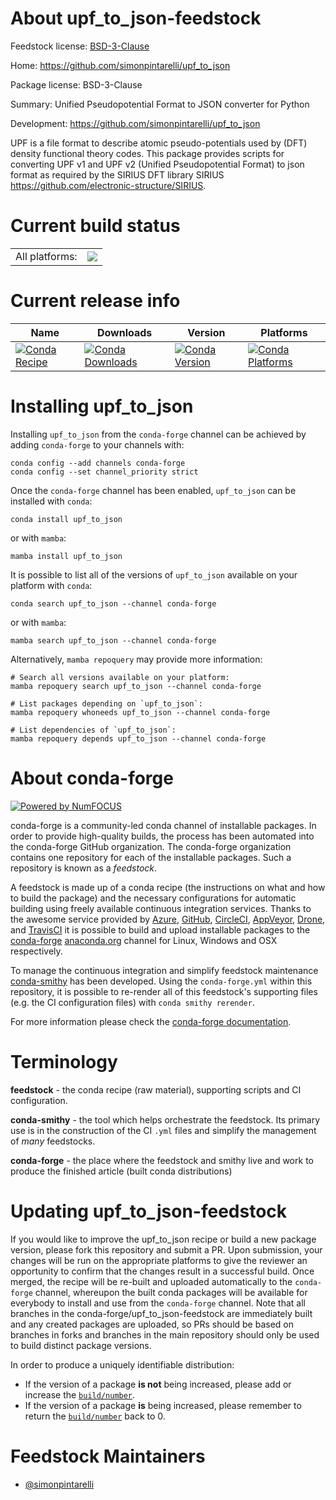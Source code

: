 About upf_to_json-feedstock
===========================

Feedstock license: [BSD-3-Clause](https://github.com/conda-forge/upf_to_json-feedstock/blob/main/LICENSE.txt)

Home: https://github.com/simonpintarelli/upf_to_json

Package license: BSD-3-Clause

Summary: Unified Pseudopotential Format to JSON converter for Python

Development: https://github.com/simonpintarelli/upf_to_json

UPF is a file format to describe atomic pseudo-potentials used by (DFT) density
functional theory codes. This package provides scripts for converting UPF v1 and
UPF v2 (Unified Pseudopotential Format) to json format as required by the SIRIUS
DFT library SIRIUS <https://github.com/electronic-structure/SIRIUS>.


Current build status
====================


<table><tr><td>All platforms:</td>
    <td>
      <a href="https://dev.azure.com/conda-forge/feedstock-builds/_build/latest?definitionId=8269&branchName=main">
        <img src="https://dev.azure.com/conda-forge/feedstock-builds/_apis/build/status/upf_to_json-feedstock?branchName=main">
      </a>
    </td>
  </tr>
</table>

Current release info
====================

| Name | Downloads | Version | Platforms |
| --- | --- | --- | --- |
| [![Conda Recipe](https://img.shields.io/badge/recipe-upf_to_json-green.svg)](https://anaconda.org/conda-forge/upf_to_json) | [![Conda Downloads](https://img.shields.io/conda/dn/conda-forge/upf_to_json.svg)](https://anaconda.org/conda-forge/upf_to_json) | [![Conda Version](https://img.shields.io/conda/vn/conda-forge/upf_to_json.svg)](https://anaconda.org/conda-forge/upf_to_json) | [![Conda Platforms](https://img.shields.io/conda/pn/conda-forge/upf_to_json.svg)](https://anaconda.org/conda-forge/upf_to_json) |

Installing upf_to_json
======================

Installing `upf_to_json` from the `conda-forge` channel can be achieved by adding `conda-forge` to your channels with:

```
conda config --add channels conda-forge
conda config --set channel_priority strict
```

Once the `conda-forge` channel has been enabled, `upf_to_json` can be installed with `conda`:

```
conda install upf_to_json
```

or with `mamba`:

```
mamba install upf_to_json
```

It is possible to list all of the versions of `upf_to_json` available on your platform with `conda`:

```
conda search upf_to_json --channel conda-forge
```

or with `mamba`:

```
mamba search upf_to_json --channel conda-forge
```

Alternatively, `mamba repoquery` may provide more information:

```
# Search all versions available on your platform:
mamba repoquery search upf_to_json --channel conda-forge

# List packages depending on `upf_to_json`:
mamba repoquery whoneeds upf_to_json --channel conda-forge

# List dependencies of `upf_to_json`:
mamba repoquery depends upf_to_json --channel conda-forge
```


About conda-forge
=================

[![Powered by
NumFOCUS](https://img.shields.io/badge/powered%20by-NumFOCUS-orange.svg?style=flat&colorA=E1523D&colorB=007D8A)](https://numfocus.org)

conda-forge is a community-led conda channel of installable packages.
In order to provide high-quality builds, the process has been automated into the
conda-forge GitHub organization. The conda-forge organization contains one repository
for each of the installable packages. Such a repository is known as a *feedstock*.

A feedstock is made up of a conda recipe (the instructions on what and how to build
the package) and the necessary configurations for automatic building using freely
available continuous integration services. Thanks to the awesome service provided by
[Azure](https://azure.microsoft.com/en-us/services/devops/), [GitHub](https://github.com/),
[CircleCI](https://circleci.com/), [AppVeyor](https://www.appveyor.com/),
[Drone](https://cloud.drone.io/welcome), and [TravisCI](https://travis-ci.com/)
it is possible to build and upload installable packages to the
[conda-forge](https://anaconda.org/conda-forge) [anaconda.org](https://anaconda.org/)
channel for Linux, Windows and OSX respectively.

To manage the continuous integration and simplify feedstock maintenance
[conda-smithy](https://github.com/conda-forge/conda-smithy) has been developed.
Using the ``conda-forge.yml`` within this repository, it is possible to re-render all of
this feedstock's supporting files (e.g. the CI configuration files) with ``conda smithy rerender``.

For more information please check the [conda-forge documentation](https://conda-forge.org/docs/).

Terminology
===========

**feedstock** - the conda recipe (raw material), supporting scripts and CI configuration.

**conda-smithy** - the tool which helps orchestrate the feedstock.
                   Its primary use is in the construction of the CI ``.yml`` files
                   and simplify the management of *many* feedstocks.

**conda-forge** - the place where the feedstock and smithy live and work to
                  produce the finished article (built conda distributions)


Updating upf_to_json-feedstock
==============================

If you would like to improve the upf_to_json recipe or build a new
package version, please fork this repository and submit a PR. Upon submission,
your changes will be run on the appropriate platforms to give the reviewer an
opportunity to confirm that the changes result in a successful build. Once
merged, the recipe will be re-built and uploaded automatically to the
`conda-forge` channel, whereupon the built conda packages will be available for
everybody to install and use from the `conda-forge` channel.
Note that all branches in the conda-forge/upf_to_json-feedstock are
immediately built and any created packages are uploaded, so PRs should be based
on branches in forks and branches in the main repository should only be used to
build distinct package versions.

In order to produce a uniquely identifiable distribution:
 * If the version of a package **is not** being increased, please add or increase
   the [``build/number``](https://docs.conda.io/projects/conda-build/en/latest/resources/define-metadata.html#build-number-and-string).
 * If the version of a package **is** being increased, please remember to return
   the [``build/number``](https://docs.conda.io/projects/conda-build/en/latest/resources/define-metadata.html#build-number-and-string)
   back to 0.

Feedstock Maintainers
=====================

* [@simonpintarelli](https://github.com/simonpintarelli/)

